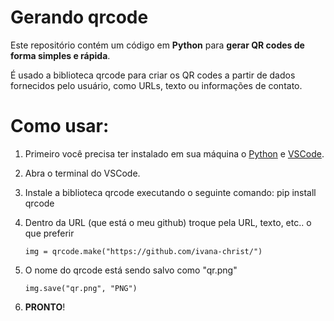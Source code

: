 # Gerando qrcode

Este repositório contém um código em __Python__ para __gerar QR codes de forma simples e rápida__. 

É usado a biblioteca qrcode para criar os QR codes a partir de dados fornecidos pelo usuário, como URLs, texto ou informações de contato. 

# Como usar:
1. Primeiro você precisa ter instalado em sua máquina o [Python](https://www.python.org/) e [VSCode](https://code.visualstudio.com/).
3. Abra o terminal do VSCode.
4. Instale a biblioteca qrcode executando o seguinte comando: pip install qrcode
5. Dentro da URL (que está o meu github) troque pela URL, texto, etc.. o que preferir

   ``img = qrcode.make("https://github.com/ivana-christ/")``
8. O nome do qrcode está sendo salvo como "qr.png"
 
   ``img.save("qr.png", "PNG")``
11. __PRONTO__!
